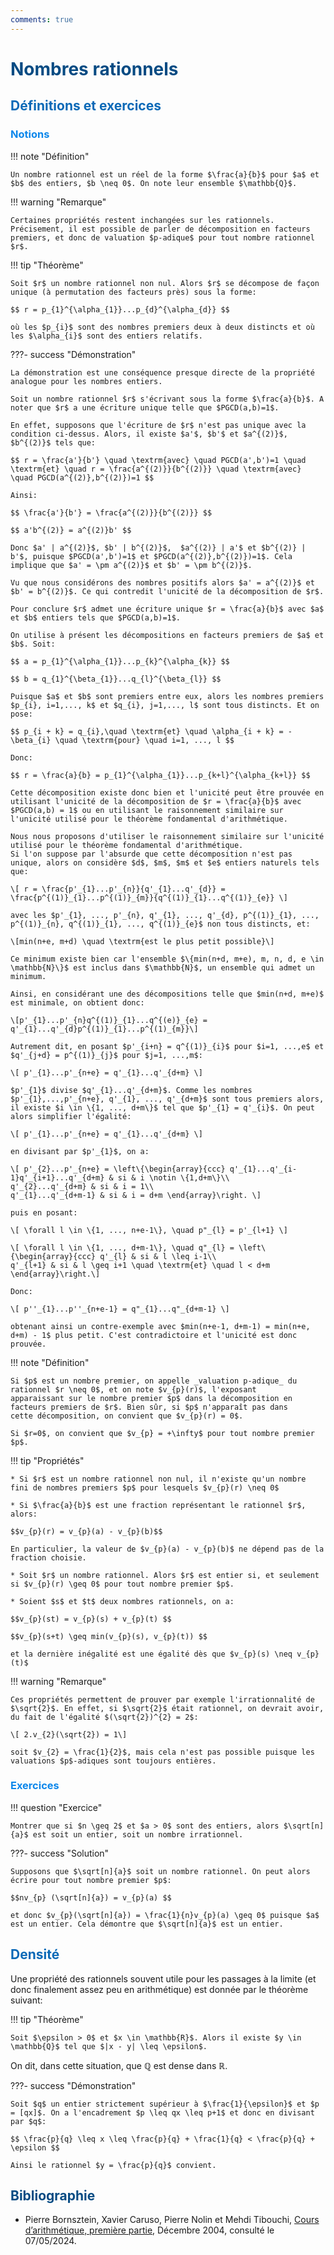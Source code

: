 ```yaml
---
comments: true
---
```


# <span style="color:#074b83"> Nombres rationnels </span>

## <span style="color:#0a69b7">Définitions et exercices</span>

### <span style="color:#0c87eb">Notions</span>

!!! note "Définition"

    Un nombre rationnel est un réel de la forme $\frac{a}{b}$ pour $a$ et $b$ des entiers, $b \neq 0$. On note leur ensemble $\mathbb{Q}$.

!!! warning "Remarque"

    Certaines propriétés restent inchangées sur les rationnels. Précisement, il est possible de parler de décomposition en facteurs premiers, et donc de valuation $p-adique$ pour tout nombre rationnel $r$.

!!! tip "Théorème"

    Soit $r$ un nombre rationnel non nul. Alors $r$ se décompose de façon unique (à permutation des facteurs près) sous la forme:

    $$ r = p_{1}^{\alpha_{1}}...p_{d}^{\alpha_{d}} $$

    où les $p_{i}$ sont des nombres premiers deux à deux distincts et où les $\alpha_{i}$ sont des entiers relatifs.

???- success "Démonstration"

    La démonstration est une conséquence presque directe de la propriété analogue pour les nombres entiers.

    Soit un nombre rationnel $r$ s'écrivant sous la forme $\frac{a}{b}$. A noter que $r$ a une écriture unique telle que $PGCD(a,b)=1$.

    En effet, supposons que l'écriture de $r$ n'est pas unique avec la condition ci-dessus. Alors, il existe $a'$, $b'$ et $a^{(2)}$, $b^{(2)}$ tels que:

    $$ r = \frac{a'}{b'} \quad \textrm{avec} \quad PGCD(a',b')=1 \quad \textrm{et} \quad r = \frac{a^{(2)}}{b^{(2)}} \quad \textrm{avec} \quad PGCD(a^{(2)},b^{(2)})=1 $$

    Ainsi:

    $$ \frac{a'}{b'} = \frac{a^{(2)}}{b^{(2)}} $$

    $$ a'b^{(2)} = a^{(2)}b' $$

    Donc $a' | a^{(2)}$, $b' | b^{(2)}$,  $a^{(2)} | a'$ et $b^{(2)} | b'$, puisque $PGCD(a',b')=1$ et $PGCD(a^{(2)},b^{(2)})=1$. Cela implique que $a' = \pm a^{(2)}$ et $b' = \pm b^{(2)}$.

    Vu que nous considérons des nombres positifs alors $a' = a^{(2)}$ et $b' = b^{(2)}$. Ce qui contredit l'unicité de la décomposition de $r$. 

    Pour conclure $r$ admet une écriture unique $r = \frac{a}{b}$ avec $a$ et $b$ entiers tels que $PGCD(a,b)=1$.

    On utilise à présent les décompositions en facteurs premiers de $a$ et $b$. Soit:

    $$ a = p_{1}^{\alpha_{1}}...p_{k}^{\alpha_{k}} $$
    
    $$ b = q_{1}^{\beta_{1}}...q_{l}^{\beta_{l}} $$   

    Puisque $a$ et $b$ sont premiers entre eux, alors les nombres premiers $p_{i}, i=1,..., k$ et $q_{i}, j=1,..., l$ sont tous distincts. Et on pose:

    $$ p_{i + k} = q_{i},\quad \textrm{et} \quad \alpha_{i + k} = -\beta_{i} \quad \textrm{pour} \quad i=1, ..., l $$

    Donc:

    $$ r = \frac{a}{b} = p_{1}^{\alpha_{1}}...p_{k+l}^{\alpha_{k+l}} $$

    Cette décomposition existe donc bien et l'unicité peut être prouvée en utilisant l'unicité de la décomposition de $r = \frac{a}{b}$ avec $PGCD(a,b) = 1$ ou en utilisant le raisonnement similaire sur l'unicité utilisé pour le théorème fondamental d'arithmétique.

    Nous nous proposons d'utiliser le raisonnement similaire sur l'unicité utilisé pour le théorème fondamental d'arithmétique.
    Si l'on suppose par l'absurde que cette décomposition n'est pas unique, alors on considère $d$, $m$, $m$ et $e$ entiers naturels tels que:

    \[ r = \frac{p'_{1}...p'_{n}}{q'_{1}...q'_{d}} = \frac{p^{(1)}_{1}...p^{(1)}_{m}}{q^{(1)}_{1}...q^{(1)}_{e}} \]

    avec les $p'_{1}, ..., p'_{n}, q'_{1}, ..., q'_{d}, p^{(1)}_{1}, ..., p^{(1)}_{n}, q^{(1)}_{1}, ..., q^{(1)}_{e}$ non tous distincts, et:

    \[min(n+e, m+d) \quad \textrm{est le plus petit possible}\]

    Ce minimum existe bien car l'ensemble $\{min(n+d, m+e), m, n, d, e \in \mathbb{N}\}$ est inclus dans $\mathbb{N}$, un ensemble qui admet un minimum.

    Ainsi, en considérant une des décompositions telle que $min(n+d, m+e)$ est minimale, on obtient donc:

    \[p'_{1}...p'_{n}q^{(1)}_{1}...q^{(e)}_{e} = q'_{1}...q'_{d}p^{(1)}_{1}...p^{(1)_{m}}\]

    Autrement dit, en posant $p'_{i+n} = q^{(1)}_{i}$ pour $i=1, ...,e$ et $q'_{j+d} = p^{(1)}_{j}$ pour $j=1, ...,m$:

    \[ p'_{1}...p'_{n+e} = q'_{1}...q'_{d+m} \]

    $p'_{1}$ divise $q'_{1}...q'_{d+m}$. Comme les nombres $p'_{1},...,p'_{n+e}, q'_{1}, ..., q'_{d+m}$ sont tous premiers alors, il existe $i \in \{1, ..., d+m\}$ tel que $p'_{1} = q'_{i}$. On peut alors simplifier l'égalité:

    \[ p'_{1}...p'_{n+e} = q'_{1}...q'_{d+m} \]

    en divisant par $p'_{1}$, on a:
    
    \[ p'_{2}...p'_{n+e} = \left\{\begin{array}{ccc} q'_{1}...q'_{i-1}q'_{i+1}...q'_{d+m} & si & i \notin \{1,d+m\}\\
    q'_{2}...q'_{d+m} & si & i = 1\\
    q'_{1}...q'_{d+m-1} & si & i = d+m \end{array}\right. \]

    puis en posant:

    \[ \forall l \in \{1, ..., n+e-1\}, \quad p"_{l} = p'_{l+1} \]
    
    \[ \forall l \in \{1, ..., d+m-1\}, \quad q"_{l} = \left\{\begin{array}{ccc} q'_{l} & si & l \leq i-1\\
    q'_{l+1} & si & l \geq i+1 \quad \textrm{et} \quad l < d+m \end{array}\right.\]

    Donc:

    \[ p''_{1}...p''_{n+e-1} = q"_{1}...q"_{d+m-1} \]

    obtenant ainsi un contre-exemple avec $min(n+e-1, d+m-1) = min(n+e, d+m) - 1$ plus petit. C'est contradictoire et l'unicité est donc prouvée.

!!! note "Définition"

    Si $p$ est un nombre premier, on appelle _valuation p-adique_ du rationnel $r \neq 0$, et on note $v_{p}(r)$, l'exposant 
    apparaissant sur le nombre premier $p$ dans la décomposition en facteurs premiers de $r$. Bien sûr, si $p$ n'apparaît pas dans
    cette décomposition, on convient que $v_{p}(r) = 0$.

    Si $r=0$, on convient que $v_{p} = +\infty$ pour tout nombre premier $p$.

!!! tip "Propriétés"

    * Si $r$ est un nombre rationnel non nul, il n'existe qu'un nombre fini de nombres premiers $p$ pour lesquels $v_{p}(r) \neq 0$

    * Si $\frac{a}{b}$ est une fraction représentant le rationnel $r$, alors:

    $$v_{p}(r) = v_{p}(a) - v_{p}(b)$$

    En particulier, la valeur de $v_{p}(a) - v_{p}(b)$ ne dépend pas de la fraction choisie.

    * Soit $r$ un nombre rationnel. Alors $r$ est entier si, et seulement si $v_{p}(r) \geq 0$ pour tout nombre premier $p$.

    * Soient $s$ et $t$ deux nombres rationnels, on a:

    $$v_{p}(st) = v_{p}(s) + v_{p}(t) $$

    $$v_{p}(s+t) \geq min(v_{p}(s), v_{p}(t)) $$

    et la dernière inégalité est une égalité dès que $v_{p}(s) \neq v_{p}(t)$

!!! warning "Remarque"

    Ces propriétés permettent de prouver par exemple l'irrationnalité de $\sqrt{2}$. En effet, si $\sqrt{2}$ était rationnel, on devrait avoir, du fait de l'égalité $(\sqrt{2})^{2} = 2$:

    \[ 2.v_{2}(\sqrt{2}) = 1\]

    soit $v_{2} = \frac{1}{2}$, mais cela n'est pas possible puisque les valuations $p$-adiques sont toujours entières.

### <span style="color:#0c87eb">Exercices</span>

!!! question "Exercice"

    Montrer que si $n \geq 2$ et $a > 0$ sont des entiers, alors $\sqrt[n]{a}$ est soit un entier, soit un nombre irrationnel.

???- success "Solution"

    Supposons que $\sqrt[n]{a}$ soit un nombre rationnel. On peut alors écrire pour tout nombre premier $p$:

    $$nv_{p} (\sqrt[n]{a}) = v_{p}(a) $$

    et donc $v_{p}(\sqrt[n]{a}) = \frac{1}{n}v_{p}(a) \geq 0$ puisque $a$ est un entier. Cela démontre que $\sqrt[n]{a}$ est un entier.

## <span style="color:#0a69b7">Densité</span>

Une propriété des rationnels souvent utile pour les passages à la limite (et donc finalement assez peu en arithmétique) est donnée par le théorème suivant:

!!! tip "Théorème"

    Soit $\epsilon > 0$ et $x \in \mathbb{R}$. Alors il existe $y \in \mathbb{Q}$ tel que $|x - y| \leq \epsilon$.

On dit, dans cette situation, que $\mathbb{Q}$ est dense dans $\mathbb{R}$.

???- success "Démonstration"

    Soit $q$ un entier strictement supérieur à $\frac{1}{\epsilon}$ et $p = [qx]$. On a l'encadrement $p \leq qx \leq p+1$ et donc en divisant par $q$:

    $$ \frac{p}{q} \leq x \leq \frac{p}{q} + \frac{1}{q} < \frac{p}{q} + \epsilon $$

    Ainsi le rationnel $y = \frac{p}{q}$ convient.

## <span style="color:#074b83">Bibliographie</span>

* Pierre Bornsztein, Xavier Caruso, Pierre Nolin et Mehdi Tibouchi, [Cours d’arithmétique, première partie](http://igor-kortchemski.perso.math.cnrs.fr/olympiades/Cours/Arithmetique/arithm.pdf), Décembre 2004, consulté le 07/05/2024.
